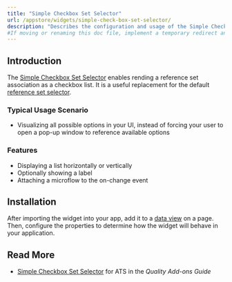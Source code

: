 ```yaml
---
title: "Simple Checkbox Set Selector"
url: /appstore/widgets/simple-check-box-set-selector/
description: "Describes the configuration and usage of the Simple Checkbox Set Selector widget, which is available in the Mendix Marketplace."
#If moving or renaming this doc file, implement a temporary redirect and let the respective team know they should update the URL in the product. See Mapping to Products for more details.
---
```


## Introduction

The [Simple Checkbox Set Selector](https://marketplace.mendix.com/link/component/2349/) enables rending a reference set association as a checkbox list. It is a useful replacement for the default [reference set selector](/refguide/reference-set-selector/).

### Typical Usage Scenario

* Visualizing all possible options in your UI, instead of forcing your user to open a pop-up window to reference available options

### Features

* Displaying a list horizontally or vertically
* Optionally showing a label
* Attaching a microflow to the on-change event

## Installation

After importing the widget into your app, add it to a [data view](/refguide/data-view/) on a page. Then, configure the properties to determine how the widget will behave in your application.

## Read More

* [Simple Checkbox Set Selector](/appstore/partner-solutions/ats/rg-one-simple-checkbox-set-selector/) for ATS in the *Quality Add-ons Guide*
